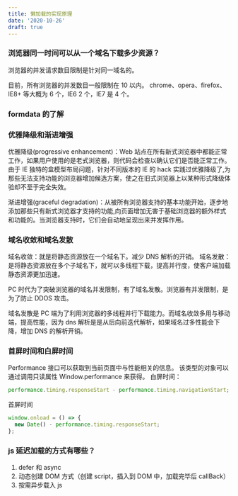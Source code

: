 ```yaml
---
title: 懒加载的实现原理
date: '2020-10-26'
draft: true
---
```


### 浏览器同一时间可以从一个域名下载多少资源？

浏览器的并发请求数目限制是针对同一域名的。

目前，所有浏览器的并发数目一般限制在 10 以内。
chrome、opera、firefox、IE8+ 等大概为 6 个，IE6 2 个，IE7 是 4 个。

### formdata 的了解

### 优雅降级和渐进增强

优雅降级(progressive enhancement)：Web 站点在所有新式浏览器中都能正常工作，如果用户使用的是老式浏览器，则代码会检查以确认它们是否能正常工作。由于 IE 独特的盒模型布局问题，针对不同版本的 IE 的 hack 实践过优雅降级了,为那些无法支持功能的浏览器增加候选方案，使之在旧式浏览器上以某种形式降级体验却不至于完全失效。

渐进增强(graceful degradation)：从被所有浏览器支持的基本功能开始，逐步地添加那些只有新式浏览器才支持的功能,向页面增加无害于基础浏览器的额外样式和功能的。当浏览器支持时，它们会自动地呈现出来并发挥作用。

### 域名收敛和域名发散

域名收敛：就是将静态资源放在一个域名下。减少 DNS 解析的开销。
域名发散：是将静态资源放在多个子域名下，就可以多线程下载，提高并行度，使客户端加载静态资源更加迅速。

PC 时代为了突破浏览器的域名并发限制，有了域名发散。浏览器有并发限制，是为了防止 DDOS 攻击。

域名发散是 PC 端为了利用浏览器的多线程并行下载能力。而域名收敛多用与移动端，提高性能，因为 dns 解析是是从后向前迭代解析，如果域名过多性能会下降，增加 DNS 的解析开销。

### 首屏时间和白屏时间

Performance 接口可以获取到当前页面中与性能相关的信息。
该类型的对象可以通过调用只读属性 Window.performance 来获得。
白屏时间：

```js
performance.timing.responseStart - performance.timing.navigationStart;
```

首屏时间

```js
window.onload = () => {
  new Date() - performance.timing.responseStart;
};
```

### js 延迟加载的方式有哪些？

1.  defer 和 async
2.  动态创建 DOM 方式（创建 script，插入到 DOM 中，加载完毕后 callBack）
3.  按需异步载入 js
